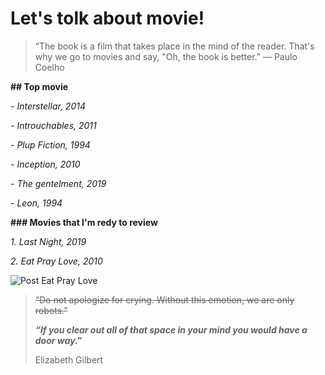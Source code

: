 # Let's tolk about movie!

> “The book is a film that takes place in the mind of the reader. That's why we go to movies and say, "Oh, the book is better.”
― Paulo Coelho

**## Top movie**

*- Interstellar, 2014*

*- Introuchables, 2011*

*- Plup Fiction, 1994*

*- Inception, 2010*

*- The gentelment, 2019*

*- Leon, 1994*


**### Movies that I'm redy to review**

*1. Last Night, 2019*

*2. Eat Pray Love, 2010*

![Post Eat Pray Love](https://i.ytimg.com/vi/7pSsh-nxF5c/movieposter.jpg)

> ~~“Do not apologize for crying. Without this emotion, we are only robots.”~~
>
>__*“If you clear out all of that space in your mind you would have a door way.”*__
>
>Elizabeth Gilbert